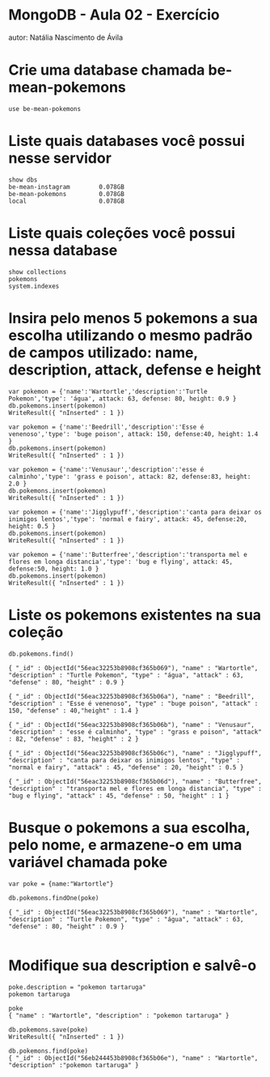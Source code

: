 # MongoDB - Aula 02 - Exercício
autor: Natália Nascimento de Ávila

# Crie uma database chamada be-mean-pokemons

```
use be-mean-pokemons

```

# Liste quais databases você possui nesse servidor

```
show dbs
be-mean-instagram        0.078GB
be-mean-pokemons         0.078GB
local                    0.078GB

```

# Liste quais coleções você possui nessa database

```
show collections
pokemons
system.indexes

```

# Insira pelo menos 5 pokemons a sua escolha utilizando o mesmo padrão de campos utilizado: name, description, attack, defense e height

```
var pokemon = {'name':'Wartortle','description':'Turtle Pokemon','type': 'água', attack: 63, defense: 80, height: 0.9 }
db.pokemons.insert(pokemon)
WriteResult({ "nInserted" : 1 })

var pokemon = {'name':'Beedrill','description':'Esse é venenoso','type': 'buge poison', attack: 150, defense:40, height: 1.4 }
db.pokemons.insert(pokemon)
WriteResult({ "nInserted" : 1 })

var pokemon = {'name':'Venusaur','description':'esse é calminho','type': 'grass e poison', attack: 82, defense:83, height: 2.0 }
db.pokemons.insert(pokemon)
WriteResult({ "nInserted" : 1 })

var pokemon = {'name':'Jigglypuff','description':'canta para deixar os inimigos lentos','type': 'normal e fairy', attack: 45, defense:20, height: 0.5 }
db.pokemons.insert(pokemon)
WriteResult({ "nInserted" : 1 })

var pokemon = {'name':'Butterfree','description':'transporta mel e flores em longa distancia','type': 'bug e flying', attack: 45, defense:50, height: 1.0 }
db.pokemons.insert(pokemon)
WriteResult({ "nInserted" : 1 })

```

# Liste os pokemons existentes na sua coleção

```
db.pokemons.find()

{ "_id" : ObjectId("56eac32253b8908cf365b069"), "name" : "Wartortle", "description" : "Turtle Pokemon", "type" : "água", "attack" : 63, "defense" : 80, "height" : 0.9 }

{ "_id" : ObjectId("56eac32253b8908cf365b06a"), "name" : "Beedrill", "description" : "Esse é venenoso", "type" : "buge poison", "attack" : 150, "defense" : 40,"height" : 1.4 }

{ "_id" : ObjectId("56eac32253b8908cf365b06b"), "name" : "Venusaur", "description" : "esse é calminho", "type" : "grass e poison", "attack" : 82, "defense" : 83, "height" : 2 }

{ "_id" : ObjectId("56eac32253b8908cf365b06c"), "name" : "Jigglypuff", "description" : "canta para deixar os inimigos lentos", "type" : "normal e fairy", "attack" : 45, "defense" : 20, "height" : 0.5 }

{ "_id" : ObjectId("56eac32253b8908cf365b06d"), "name" : "Butterfree", "description" : "transporta mel e flores em longa distancia", "type" : "bug e flying", "attack" : 45, "defense" : 50, "height" : 1 }

```

# Busque o pokemons a sua escolha, pelo nome, e armazene-o em uma variável chamada poke

```
var poke = {name:"Wartortle"}

db.pokemons.findOne(poke)

{ "_id" : ObjectId("56eac32253b8908cf365b069"), "name" : "Wartortle", "description" : "Turtle Pokemon", "type" : "água", "attack" : 63, "defense" : 80, "height" : 0.9 }


```

# Modifique sua description e salvê-o

```
poke.description = "pokemon tartaruga"
pokemon tartaruga

poke
{ "name" : "Wartortle", "description" : "pokemon tartaruga" }

db.pokemons.save(poke)
WriteResult({ "nInserted" : 1 })

db.pokemons.find(poke)
{ "_id" : ObjectId("56eb244453b8908cf365b06e"), "name" : "Wartortle", "description" :"pokemon tartaruga" }

```